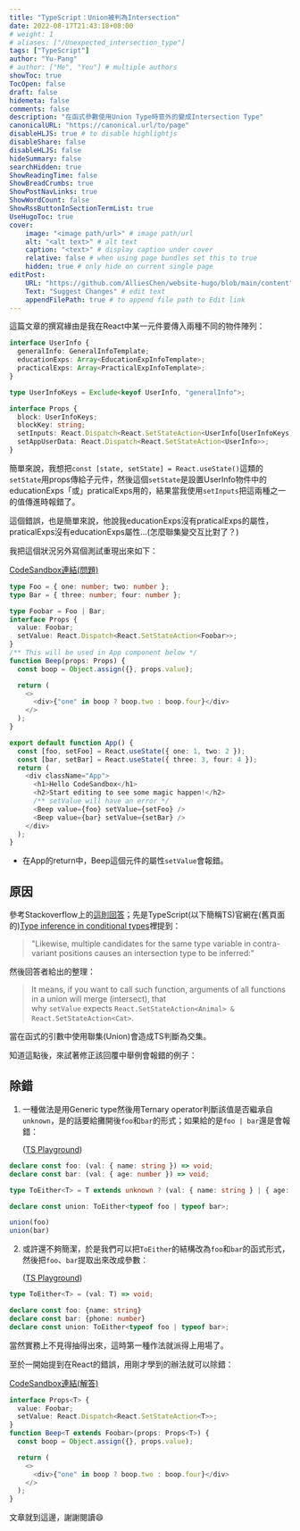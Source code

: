 ```yaml
---
title: "TypeScript：Union被判為Intersection"
date: 2022-08-17T21:43:18+08:00
# weight: 1
# aliases: ["/Unexpected_intersection_type"]
tags: ["TypeScript"]
author: "Yu-Pang"
# author: ["Me", "You"] # multiple authors
showToc: true
TocOpen: false
draft: false
hidemeta: false
comments: false
description: "在函式參數使用Union Type時意外的變成Intersection Type"
canonicalURL: "https://canonical.url/to/page"
disableHLJS: true # to disable highlightjs
disableShare: false
disableHLJS: false
hideSummary: false
searchHidden: true
ShowReadingTime: false
ShowBreadCrumbs: true
ShowPostNavLinks: true
ShowWordCount: false
ShowRssButtonInSectionTermList: true
UseHugoToc: true
cover:
    image: "<image path/url>" # image path/url
    alt: "<alt text>" # alt text
    caption: "<text>" # display caption under cover
    relative: false # when using page bundles set this to true
    hidden: true # only hide on current single page
editPost:
    URL: "https://github.com/AlliesChen/website-hugo/blob/main/content"
    Text: "Suggest Changes" # edit text
    appendFilePath: true # to append file path to Edit link
---
```


這篇文章的撰寫緣由是我在React中某一元件要傳入兩種不同的物件陣列：

```typescript
interface UserInfo {
  generalInfo: GeneralInfoTemplate;
  educationExps: Array<EducationExpInfoTemplate>;
  practicalExps: Array<PracticalExpInfoTemplate>;
}

type UserInfoKeys = Exclude<keyof UserInfo, "generalInfo">;

interface Props {
  block: UserInfoKeys;
  blockKey: string;
  setInputs: React.Dispatch<React.SetStateAction<UserInfo[UserInfoKeys]>>;
  setAppUserData: React.Dispatch<React.SetStateAction<UserInfo>>;
}
```

簡單來說，我想把`const [state, setState] = React.useState()`這類的`setState`用props傳給子元件，然後這個`setState`是設置UserInfo物件中的educationExps「或」praticalExps用的，結果當我使用`setInputs`把這兩種之一的值傳進時報錯了。

這個錯誤，也是簡單來說，他說我educationExps沒有praticalExps的屬性，praticalExps沒有educationExps屬性...(怎麼聯集變交互比對了？)

我把這個狀況另外寫個測試重現出來如下：

[CodeSandbox連結(問題)](https://codesandbox.io/s/react-setstate-problem-with-typescript-4sjj9v)

```typescript
type Foo = { one: number; two: number };
type Bar = { three: number; four: number };

type Foobar = Foo | Bar;
interface Props {
  value: Foobar;
  setValue: React.Dispatch<React.SetStateAction<Foobar>>;
}
/** This will be used in App component below */
function Beep(props: Props) {
  const boop = Object.assign({}, props.value);

  return (
    <>
      <div>{"one" in boop ? boop.two : boop.four}</div>
    </>
  );
}

export default function App() {
  const [foo, setFoo] = React.useState({ one: 1, two: 2 });
  const [bar, setBar] = React.useState({ three: 3, four: 4 });
  return (
    <div className="App">
      <h1>Hello CodeSandbox</h1>
      <h2>Start editing to see some magic happen!</h2>
      /** setValue will have an error */
      <Beep value={foo} setValue={setFoo} />
      <Beep value={bar} setValue={setBar} />
    </div>
  );
}
```

- 在App的return中，Beep這個元件的屬性`setValue`會報錯。

## 原因

參考Stackoverflow上的[這則回答](https://stackoverflow.com/a/69644729/18972098)；先是TypeScript(以下簡稱TS)官網在(舊頁面的)[Type inference in conditional types](https://www.typescriptlang.org/docs/handbook/advanced-types.html#type-inference-in-conditional-types)裡提到：

> "Likewise, multiple candidates for the same type variable in contra-variant positions causes an intersection type to be inferred:"

然後回答者給出的整理：

> It means, if you want to call such function, arguments of all functions in a union will merge (intersect), that why `setValue` expects `React.SetStateAction<Animal> & React.SetStateAction<Cat>`.

當在函式的引數中使用聯集(Union)會造成TS判斷為交集。

知道這點後，來試著修正該回覆中舉例會報錯的例子：

## 除錯

1. 一種做法是用Generic type然後用Ternary operator判斷該值是否繼承自`unknown`，是的話要給攤開後`foo`和`bar`的形式；如果給的是`foo | bar`還是會報錯：
   
   ([TS Playground](https://www.typescriptlang.org/play?#code/CYUwxgNghgTiAEYD2A7AzgF3gMyUgXPABQBuUEhA3vClALYiGYwCWKA5vAL4CU8AvAD54JJC2ABuALAAoUJFgJk6LACNYhUuSrwo7RjQCudVSBjc+QkWMmzZGAJ4AHBABUkAURYYAFmYA8rsL88K7wIAAeGCAowGjwhigA1ihIAO4o8AD8xGQU8NS0DEwYrBzc8AA+Bbr6hCjGpua8AsKi4vD1ICRm0jKy8tBwiKiYCSgsqITuXr4Bji5I2Dh4VfALIEvw6jCCfbKJkyhEuEg8BxOoRDs8QA))

```typescript
declare const foo: (val: { name: string }) => void;
declare const bar: (val: { age: number }) => void;

type ToEither<T> = T extends unknown ? (val: { name: string } | { age: number }) => void : never;

declare const union: ToEither<typeof foo | typeof bar>;

union(foo)
union(bar)
```

2. 或許還不夠簡潔，於是我們可以把`ToEither`的結構改為`foo`和`bar`的函式形式，然後把`foo`、`bar`提取出來改成參數：
   
   ([TS Playground](https://www.typescriptlang.org/play?#code/C4TwDgpgBAKg9gUQJbABYQE4B4YD4oC8UAFAG4CGANgFywCUh+pcSAJgNwCwAUD6xAGNK5DNAFwAdgGdgUAGZw4tAN4TyAWwi0ZGJBIDmAXz6DhoqOOmyARiJXl9WqBICu665mPd+QkWMkyUC4SSJK08MhomFigkHBy8opQAD5QsRDxULYYuFy83JaBLlKYtOmZCnCEUKoaTgBEAFJwqBL1hnmFsupw1kiUTuUJ2dXKDk4AzAAMHTw8XRbkwACSEgpl4BkJwaES1WRUDAT4hXADAHSUcPoHlHR580urCsTFmPePK2twxD19A-cgA))

```typescript
type ToEither<T> = (val: T) => void;

declare const foo: {name: string}
declare const bar: {phone: number}
declare const union: ToEither<typeof foo | typeof bar>;
```

當然實務上不見得抽得出來，這時第一種作法就派得上用場了。

至於一開始提到在React的錯誤，用剛才學到的辦法就可以除錯：

[CodeSandbox連結(解答)](https://codesandbox.io/s/react-setstate-problem-with-typescript-ans-81io62?file=/src/App.tsx)

```typescript
interface Props<T> {
  value: Foobar;
  setValue: React.Dispatch<React.SetStateAction<T>>;
}
function Beep<T extends Foobar>(props: Props<T>) {
  const boop = Object.assign({}, props.value);

  return (
    <>
      <div>{"one" in boop ? boop.two : boop.four}</div>
    </>
  );
}
```

文章就到這邊，謝謝閱讀😄
